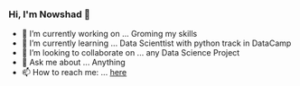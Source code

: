 ### Hi, I'm Nowshad 👋


- 🔭 I’m currently working on ... Groming my skills
- 🌱 I’m currently learning ... Data Scienttist with python track in DataCamp 
- 👯 I’m looking to collaborate on ... any Data Science Project
- 💬 Ask me about ... Anything
- 📫 How to reach me: ... [here](https://nowshad7.github.io/)

